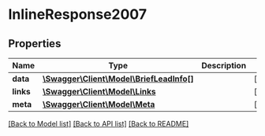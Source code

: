 # InlineResponse2007

## Properties
Name | Type | Description | Notes
------------ | ------------- | ------------- | -------------
**data** | [**\Swagger\Client\Model\BriefLeadInfo[]**](BriefLeadInfo.md) |  | [optional] 
**links** | [**\Swagger\Client\Model\Links**](Links.md) |  | [optional] 
**meta** | [**\Swagger\Client\Model\Meta**](Meta.md) |  | [optional] 

[[Back to Model list]](../../README.md#documentation-for-models) [[Back to API list]](../../README.md#documentation-for-api-endpoints) [[Back to README]](../../README.md)

